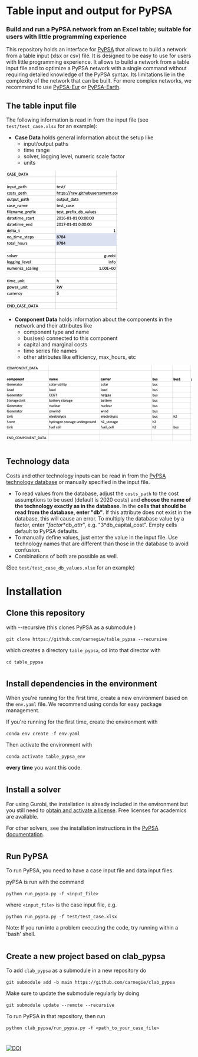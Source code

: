 # Table input and output for PyPSA

### Build and run a PyPSA network from an Excel table; suitable for users with little programming experience

This repository holds an interface for [PyPSA](https://github.com/PyPSA/pypsa) that allows to build a network from a table input (xlsx or csv) file. It is designed to be easy to use for users with little programming experience. It allows to build a network from a table input file and to optimize a PyPSA network with a single command without requiring detailed knowledge of the PyPSA syntax. Its limitations lie in the complexity of the network that can be built. For more complex networks, we recommend to use [PyPSA-Eur](https://github.com/PyPSA/pypsa-eur) or [PyPSA-Earth](https://github.com/pypsa-meets-earth/pypsa-earth).


## The table input file
The following information is read in from the input file (see `test/test_case.xlsx` for an example):
- **Case Data** holds general information about the setup like
    - input/output paths
    - time range
    - solver, logging level, numeric scale factor
    - units

![case_data](test/case_data.png)

- **Component Data** holds information about the components in the network and their attributes like
    - component type and name
    - bus(ses) connected to this component
    - capital and marginal costs
    - time series file names
    - other attributes like efficiency, max_hours, etc 

![case_data](test/component_data.png)

#
## Technology data

Costs and other technology inputs can be read in from the [PyPSA technology database](https://github.com/PyPSA/technology-data) or manually specified in the input file.
- To read values from the database, adjust the `costs_path` to the cost assumptions to be used (default is 2020 costs) and **choose the name of the technology exactly as in the database**. In the **cells that should be read from the database, enter "db"**. If this attribute does not exist in the database, this will cause an error. To multiply the database value by a factor, enter "*factor*\*db_*attr*", e.g. "3\*db_capital_cost". Empty cells default to PyPSA defaults.
- To manually define values, just enter the value in the input file. Use technology names that are different than those in the database to avoid confusion.
- Combinations of both are possible as well.

(See `test/test_case_db_values.xlsx` for an example)


#

# Installation

## Clone this repository 

with --recursive (this clones PyPSA as a submodule )

```git clone https://github.com/carnegie/table_pypsa --recursive```

which creates a directory `table_pypsa`, cd into that director with

```cd table_pypsa``` 

#
## Install dependencies in the environment

When you're running for the first time, create a new environment based on the `env.yaml` file. We recommend using conda for easy package management.

If you're running for the first time, create the environment with

```conda env create -f env.yaml```

Then activate the environment with

```conda activate table_pypsa_env```

**every time** you want this code.

#
## Install a solver

For using Gurobi, the installation is already included in the environment but you still need to [obtain and activate a license](https://www.gurobi.com/documentation/9.5/quickstart_windows/retrieving_and_setting_up_.html). Free licenses for academics are available.

For other solvers, see the installation instructions in the [PyPSA documentation](https://pypsa.readthedocs.io/en/latest/installation.html).

#
## Run PyPSA

To run PyPSA, you need to have a case input file and data input files.

pyPSA is run with the command

```python run_pypsa.py -f <input_file>```

where `<input_file>` is the case input file, e.g.

```python run_pypsa.py -f test/test_case.xlsx``` 

Note: If you run into a problem executing the code, try running within a 'bash' shell. 

#
#
## Create a new project based on clab_pypsa

To add `clab_pypsa` as a submodule in a new repository do

```git submodule add -b main https://github.com/carnegie/clab_pypsa```

Make sure to update the submodule regularly by doing

```git submodule update --remote --recursive```

To run PyPSA in that repository, then run

```python clab_pypsa/run_pypsa.py -f <path_to_your_case_file>```


#

[![DOI](https://www.zenodo.org/badge/DOI/10.5281/zenodo.10085172.svg)](https://www.doi.org/10.5281/zenodo.10085172)

